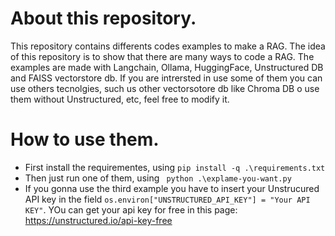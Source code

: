 # About this repository. 
This repository contains differents codes examples to make a RAG. The idea of this repository is to show that there are many ways to code a RAG.
The examples are made with Langchain, Ollama, HuggingFace, Unstructured DB and FAISS vectorstore db. If you are intrersted in use some of them you can use others tecnolgies, such us other vectorsotore db like Chroma DB o use them without Unstructured, etc, feel free to modify it.

# How to use them.
+ First install the requirementes, using ``pip install -q .\requirements.txt``
+ Then just run one of them, using `` python .\explame-you-want.py``
+ If you gonna use the third example you have to insert your Unstrucured API key in the field ``os.environ["UNSTRUCTURED_API_KEY"] = "Your API KEY"``. YOu can get your api key for free in this page: https://unstructured.io/api-key-free 
